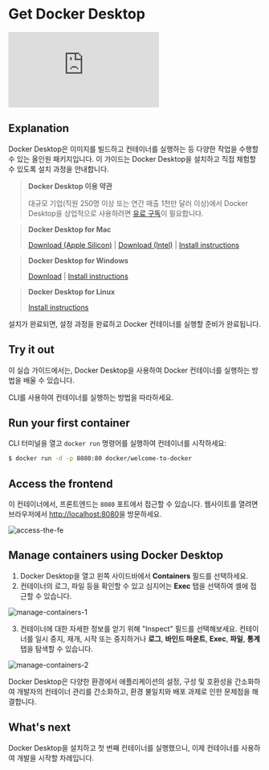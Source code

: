 # Get Docker Desktop

<div class="youtube-video">
   <iframe 
    src="https://www.youtube.com/embed/C2bPVhiNU-0" 
    frameborder="0" 
    allow="accelerometer; clipboard-write; encrypted-media; gyroscope; picture-in-picture" 
    allowfullscreen
   >
  </iframe>
</div>

## Explanation

Docker Desktop은 이미지를 빌드하고 컨테이너를 실행하는 등 다양한 작업을 수행할 수 있는 올인원 패키지입니다. 이 가이드는 Docker Desktop을 설치하고 직접 체험할 수 있도록 설치 과정을 안내합니다.

> **Docker Desktop 이용 약관**
>
> 대규모 기업(직원 250명 이상 또는 연간 매출 1천만 달러 이상)에서 Docker Desktop을 상업적으로 사용하려면 [유료 구독](https://www.docker.com/pricing/?_gl=1*1nyypal*_ga*MTYxMTUxMzkzOS4xNjgzNTM0MTcw*_ga_XJWPQMJYHQ*MTcxNjk4MzU4Mi4xMjE2LjEuMTcxNjk4MzkzNS4xNy4wLjA.)이 필요합니다.

> **Docker Desktop for Mac**
> 
> [Download (Apple Silicon)](https://desktop.docker.com/mac/main/arm64/Docker.dmg?utm_source=docker&utm_medium=webreferral&utm_campaign=docs-driven-download-mac-arm64&_gl=1*tr8mvi*_gcl_au*MTI0MTM2MzUxMS4xNzQ2NTgwOTIy*_ga*MjEyODM1MDY2OC4xNzIwMzEyNzQ5*_ga_XJWPQMJYHQ*czE3NDY5NDMxODckbzExMiRnMSR0MTc0Njk0MzE5NSRqNTIkbDAkaDA.) | [Download (Intel)](https://desktop.docker.com/mac/main/amd64/Docker.dmg?utm_source=docker&utm_medium=webreferral&utm_campaign=docs-driven-download-mac-amd64&_gl=1*mxjbc5*_gcl_au*MTI0MTM2MzUxMS4xNzQ2NTgwOTIy*_ga*MjEyODM1MDY2OC4xNzIwMzEyNzQ5*_ga_XJWPQMJYHQ*czE3NDY5NDMxODckbzExMiRnMSR0MTc0Njk0MzQ1NyRqNTgkbDAkaDA.) | [Install instructions](https://docs.docker.com/desktop/setup/install/mac-install)

> **Docker Desktop for Windows**
>
> [Download](https://desktop.docker.com/win/main/amd64/Docker%20Desktop%20Installer.exe?utm_source=docker&utm_medium=webreferral&utm_campaign=docs-driven-download-windows&_gl=1*mxjbc5*_gcl_au*MTI0MTM2MzUxMS4xNzQ2NTgwOTIy*_ga*MjEyODM1MDY2OC4xNzIwMzEyNzQ5*_ga_XJWPQMJYHQ*czE3NDY5NDMxODckbzExMiRnMSR0MTc0Njk0MzQ1NyRqNTgkbDAkaDA.) | [Install instructions](https://docs.docker.com/desktop/setup/install/windows-install)

> **Docker Desktop for Linux**
>
> [Install instructions](https://docs.docker.com/desktop/setup/install/linux/)

설치가 완료되면, 설정 과정을 완료하고 Docker 컨테이너를 실행할 준비가 완료됩니다.

## Try it out

이 실습 가이드에서는, Docker Desktop을 사용하여 Docker 컨테이너를 실행하는 방법을 배울 수 있습니다.

CLI를 사용하여 컨테이너를 실행하는 방법을 따라하세요.

## Run your first container

CLI 터미널을 열고 `docker run` 명령어를 실행하여 컨테이너를 시작하세요:

```bash
$ docker run -d -p 8080:80 docker/welcome-to-docker
```

## Access the frontend

이 컨테이너에서, 프론트엔드는 `8080` 포트에서 접근할 수 있습니다. 웹사이트를 열려면 브라우저에서 [http://localhost:8080](http://localhost:8080/)을 방문하세요.

![access-the-fe](https://docs.docker.com/get-started/docker-concepts/the-basics/images/access-the-frontend.webp)

## Manage containers using Docker Desktop

1. Docker Desktop을 열고 왼쪽 사이드바에서 **Containers** 필드를 선택하세요.
2. 컨테이너의 로그, 파일 등을 확인할 수 있고 심지어는 **Exec** 탭을 선택하여 셸에 접근할 수 있습니다.

![manage-containers-1](https://docs.docker.com/get-started/introduction/images/exec-into-docker-container.webp)

3. 컨테이너에 대한 자세한 정보를 얻기 위해 "Inspect" 필드를 선택해보세요. 컨테이너를 일시 중지, 재개, 시작 또는 중지하거나 **로그**, **바인드 마운트**, **Exec**, **파일**, **통계** 탭을 탐색할 수 있습니다.

![manage-containers-2](https://docs.docker.com/get-started/introduction/images/inspecting-container.webp)

Docker Desktop은 다양한 환경에서 애플리케이션의 설정, 구성 및 호환성을 간소화하여 개발자의 컨테이너 관리를 간소화하고, 환경 불일치와 배포 과제로 인한 문제점을 해결합니다.

## What's next

Docker Desktop을 설치하고 첫 번째 컨테이너를 실행했으니, 이제 컨테이너를 사용하여 개발을 시작할 차례입니다.

<button-component href="/#/get-started/introduction/develop-with-containers" title="Develop with containers" />